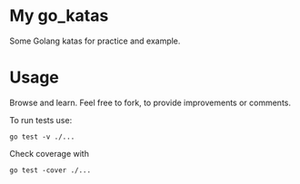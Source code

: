 # My go_katas

Some Golang katas for practice and example.

# Usage

Browse and learn. Feel free to fork, to provide improvements or comments.

To run tests use:

```
go test -v ./...
```
Check coverage with

```
go test -cover ./...
```
